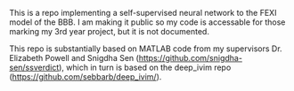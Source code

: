 This is a repo implementing a self-supervised neural network to the FEXI model of the BBB.
I am making it public so my code is accessable for those marking my 3rd year project, but it is not documented.

This repo is substantially based on MATLAB code from my supervisors Dr. Elizabeth Powell and Snigdha Sen (https://github.com/snigdha-sen/ssverdict), which in turn is based on the deep_ivim repo (https://github.com/sebbarb/deep_ivim/).
